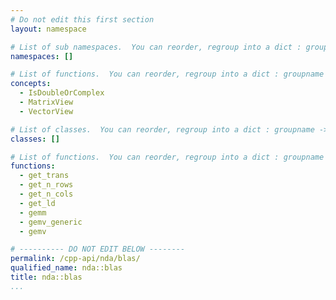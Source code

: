 ```yaml
---
# Do not edit this first section
layout: namespace

# List of sub namespaces.  You can reorder, regroup into a dict : groupname -> list
namespaces: []

# List of functions.  You can reorder, regroup into a dict : groupname -> list
concepts:
  - IsDoubleOrComplex
  - MatrixView
  - VectorView

# List of classes.  You can reorder, regroup into a dict : groupname -> list
classes: []

# List of functions.  You can reorder, regroup into a dict : groupname -> list
functions:
  - get_trans
  - get_n_rows
  - get_n_cols
  - get_ld
  - gemm
  - gemv_generic
  - gemv

# ---------- DO NOT EDIT BELOW --------
permalink: /cpp-api/nda/blas/
qualified_name: nda::blas
title: nda::blas
...
```


